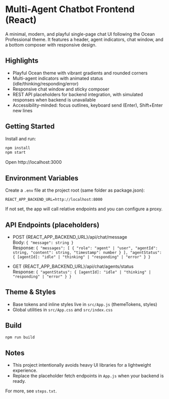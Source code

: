 # Multi-Agent Chatbot Frontend (React)

A minimal, modern, and playful single-page chat UI following the Ocean Professional theme. It features a header, agent indicators, chat window, and a bottom composer with responsive design.

## Highlights
- Playful Ocean theme with vibrant gradients and rounded corners
- Multi-agent indicators with animated status (idle/thinking/responding/error)
- Responsive chat window and sticky composer
- REST API placeholders for backend integration, with simulated responses when backend is unavailable
- Accessibility-minded: focus outlines, keyboard send (Enter), Shift+Enter new lines

## Getting Started

Install and run:

```bash
npm install
npm start
```

Open http://localhost:3000

## Environment Variables

Create a `.env` file at the project root (same folder as package.json):

```
REACT_APP_BACKEND_URL=http://localhost:8000
```

If not set, the app will call relative endpoints and you can configure a proxy.

## API Endpoints (placeholders)
- POST {REACT_APP_BACKEND_URL}/api/chat/message  
  Body: `{ "message": string }`  
  Response: `{ "messages": [ { "role": "agent" | "user", "agentId": string, "content": string, "timestamp": number } ], "agentStatus": { [agentId]: "idle" | "thinking" | "responding" | "error" } }`

- GET {REACT_APP_BACKEND_URL}/api/chat/agents/status  
  Response: `{ "agentStatus": { [agentId]: "idle" | "thinking" | "responding" | "error" } }`

## Theme & Styles
- Base tokens and inline styles live in `src/App.js` (themeTokens, styles)
- Global utilities in `src/App.css` and `src/index.css`

## Build
```bash
npm run build
```

## Notes
- This project intentionally avoids heavy UI libraries for a lightweight experience.
- Replace the placeholder fetch endpoints in `App.js` when your backend is ready.

For more, see `steps.txt`.
